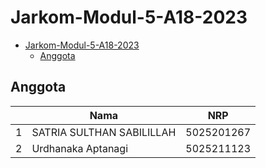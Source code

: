 # Jarkom-Modul-5-A18-2023

- [Jarkom-Modul-5-A18-2023](#jarkom-modul-5-a18-2023)
  - [Anggota](#anggota)

## Anggota

|     | Nama                      | NRP        |
| --- | ------------------------- | ---------- |
| 1   | SATRIA SULTHAN SABILILLAH | 5025201267 |
| 2   | Urdhanaka Aptanagi        | 5025211123 |
